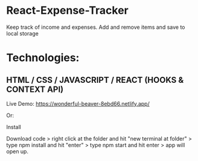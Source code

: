 # React-Expense-Tracker 

Keep track of income and expenses. Add and remove items and save to local storage


# Technologies: 
## HTML / CSS / JAVASCRIPT / REACT (HOOKS & CONTEXT API)

Live Demo: https://wonderful-beaver-8ebd66.netlify.app/

Or:

Install 

Download code > right click at the folder and hit "new terminal at folder" > type npm install and hit "enter" > type npm start and hit enter > app will open up. 

